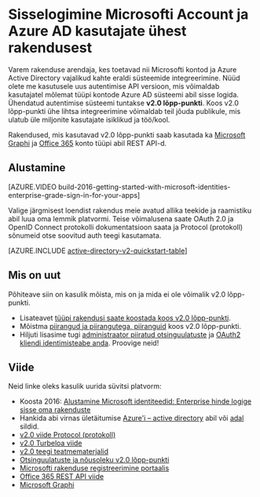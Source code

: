 <properties
    pageTitle="lõpp-punkti ülevaade v2.0 | Microsoft Azure'i"
    description="Rakenduste abil nii Microsofti Account ja Azure Active Directory sisselogimist building tutvustus."
    services="active-directory"
    documentationCenter=""
    authors="dstrockis"
    manager="mbaldwin"
    editor=""/>

<tags
    ms.service="active-directory"
    ms.workload="identity"
    ms.tgt_pltfrm="na"
    ms.devlang="na"
    ms.topic="article"
    ms.date="09/27/2016"
    ms.author="dastrock"/>

# <a name="sign-in-microsoft-account--azure-ad-users-in-a-single-app"></a>Sisselogimine Microsofti Account ja Azure AD kasutajate ühest rakendusest

Varem rakenduse arendaja, kes toetavad nii Microsofti kontod ja Azure Active Directory vajalikud kahte eraldi süsteemide integreerimine.  Nüüd olete me kasutusele uus autentimise API versioon, mis võimaldab kasutajatel mõlemat tüüpi kontode Azure AD süsteemi abil sisse logida.  Ühendatud autentimise süsteemi tuntakse **v2.0 lõpp-punkti**.  Koos v2.0 lõpp-punkti ühe lihtsa integreerimine võimaldab teil jõuda publikule, mis ulatub üle miljonite kasutajate isiklikud ja töö/kool.

Rakendused, mis kasutavad v2.0 lõpp-punkti saab kasutada ka [Microsoft Graphi](https://graph.microsoft.io) ja [Office 365](https://msdn.microsoft.com/office/office365/howto/authenticate-Office-365-APIs-using-v2) konto tüüpi abil REST API-d.

<!-- For a quick introduction to the v2.0 endpoint, please view the [Getting Started with Microsoft Identities: Enterprise Grade Sign In For Your Apps](https://azure.microsoft.com/documentation/videos/build-2016-getting-started-with-microsoft-identities-enterprise-grade-sign-in-for-your-apps/) video. -->

## <a name="getting-started"></a>Alustamine
[AZURE.VIDEO build-2016-getting-started-with-microsoft-identities-enterprise-grade-sign-in-for-your-apps]

Valige järgmisest loendist rakendus meie avatud allika teekide ja raamistiku abil luua oma lemmik platvormi.  Teise võimalusena saate OAuth 2.0 ja OpenID Connect protokolli dokumentatsioon saata ja Protocol (protokoll) sõnumeid otse soovitud auth teegi kasutamata.

<!-- TODO: Finalize this table  -->
[AZURE.INCLUDE [active-directory-v2-quickstart-table](../../includes/active-directory-v2-quickstart-table.md)]

## <a name="whats-new"></a>Mis on uut
Põhiteave siin on kasulik mõista, mis on ja mida ei ole võimalik v2.0 lõpp-punkti.

- Lisateavet [tüüpi rakendusi saate koostada koos v2.0 lõpp-punkti](active-directory-v2-flows.md).
- Mõistma [piirangud ja piirangutega, piiranguid](active-directory-v2-limitations.md) koos v2.0 lõpp-punkti.
- Hiljuti lisasime tugi [administraator piiratud otsinguulatuste](active-directory-v2-scopes.md) ja [OAuth2 kliendi identimisteabe anda](active-directory-v2-protocols-oauth-client-creds.md).  Proovige neid!

## <a name="reference"></a>Viide
Neid linke oleks kasulik uurida süvitsi platvorm:

- Koosta 2016: [Alustamine Microsoft identiteedid: Enterprise hinde logige sisse oma rakenduste](https://azure.microsoft.com/documentation/videos/build-2016-getting-started-with-microsoft-identities-enterprise-grade-sign-in-for-your-apps/)
- Hankida abi virnas ületäitumise [Azure'i – active directory](http://stackoverflow.com/questions/tagged/azure-active-directory) abil või [adal](http://stackoverflow.com/questions/tagged/adal) sildid.
- [v2.0 viide Protocol (protokoll)](active-directory-v2-protocols.md)
- [v2.0 Turbeloa viide](active-directory-v2-tokens.md)
- [v2.0 teegi teatmematerjalid](active-directory-v2-libraries.md)
- [Otsinguulatuste ja nõusoleku v2.0 lõpp-punkti](active-directory-v2-scopes.md)
- [Microsofti rakenduse registreerimine portaalis](https://apps.dev.microsoft.com/?referrer=https://azure.microsoft.com/documentation/articles&deeplink=/appList)
- [Office 365 REST API viide](https://msdn.microsoft.com/office/office365/howto/authenticate-Office-365-APIs-using-v2)
- [Microsoft Graphi](https://graph.microsoft.io)